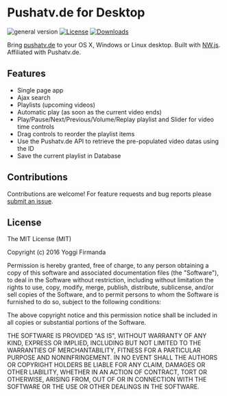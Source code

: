 # Pushatv.de for Desktop

![general version](http://img.shields.io/badge/version-0.1.2-green.svg)
[![License](http://img.shields.io/:license-mit-blue.svg)](http://doge.mit-license.org)
[![Downloads](https://img.shields.io/github/downloads/cescgie/nwjs-pushatvde/latest/total.svg)](https://github.com/cescgie/nwjs-pushatvde/releases/latest)

Bring [pushatv.de](http://pushatv.de) to your OS X, Windows or Linux desktop. Built with [NW.js](http://nwjs.io/). Affiliated with Pushatv.de.

## Features
* Single page app
* Ajax search
* Playlists (upcoming videos)
* Automatic play (as soon as the current video ends)
* Play/Pause/Next/Previous/Volume/Replay playlist and Slider for video time controls
* Drag controls to reorder the playlist items
* Use the Pushatv.de API to retrieve the pre-populated video datas using the ID
* Save the current playlist in Database

## Contributions

Contributions are welcome! For feature requests and bug reports please [submit an issue](https://github.com/cescgie/nwjs-pushatvde/issues).

## License

The MIT License (MIT)

Copyright (c) 2016 Yoggi Firmanda

Permission is hereby granted, free of charge, to any person obtaining a copy
of this software and associated documentation files (the "Software"), to deal
in the Software without restriction, including without limitation the rights
to use, copy, modify, merge, publish, distribute, sublicense, and/or sell
copies of the Software, and to permit persons to whom the Software is
furnished to do so, subject to the following conditions:

The above copyright notice and this permission notice shall be included in all
copies or substantial portions of the Software.

THE SOFTWARE IS PROVIDED "AS IS", WITHOUT WARRANTY OF ANY KIND, EXPRESS OR
IMPLIED, INCLUDING BUT NOT LIMITED TO THE WARRANTIES OF MERCHANTABILITY,
FITNESS FOR A PARTICULAR PURPOSE AND NONINFRINGEMENT. IN NO EVENT SHALL THE
AUTHORS OR COPYRIGHT HOLDERS BE LIABLE FOR ANY CLAIM, DAMAGES OR OTHER
LIABILITY, WHETHER IN AN ACTION OF CONTRACT, TORT OR OTHERWISE, ARISING FROM,
OUT OF OR IN CONNECTION WITH THE SOFTWARE OR THE USE OR OTHER DEALINGS IN THE
SOFTWARE.
